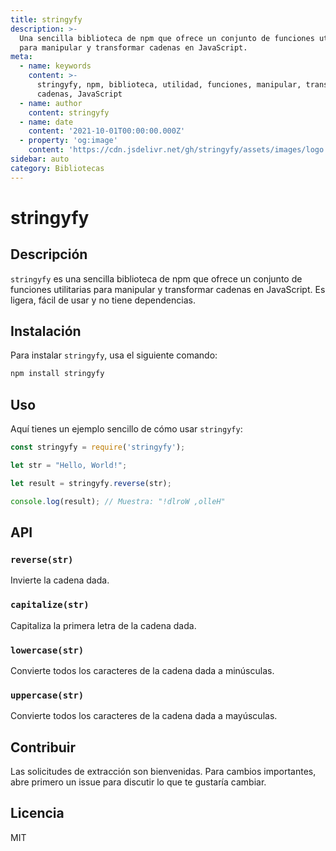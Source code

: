 ```yaml
---
title: stringyfy
description: >-
  Una sencilla biblioteca de npm que ofrece un conjunto de funciones utilitarias
  para manipular y transformar cadenas en JavaScript.
meta:
  - name: keywords
    content: >-
      stringyfy, npm, biblioteca, utilidad, funciones, manipular, transformar,
      cadenas, JavaScript
  - name: author
    content: stringyfy
  - name: date
    content: '2021-10-01T00:00:00.000Z'
  - property: 'og:image'
    content: 'https://cdn.jsdelivr.net/gh/stringyfy/assets/images/logo.png'
sidebar: auto
category: Bibliotecas
---
```


# stringyfy

## Descripción

`stringyfy` es una sencilla biblioteca de npm que ofrece un conjunto de funciones utilitarias para manipular y transformar cadenas en JavaScript. Es ligera, fácil de usar y no tiene dependencias.

## Instalación

Para instalar `stringyfy`, usa el siguiente comando:

```bash
npm install stringyfy
```

## Uso

Aquí tienes un ejemplo sencillo de cómo usar `stringyfy`:

```javascript
const stringyfy = require('stringyfy');

let str = "Hello, World!";

let result = stringyfy.reverse(str);

console.log(result); // Muestra: "!dlroW ,olleH"
```

## API

### `reverse(str)`

Invierte la cadena dada.

### `capitalize(str)`

Capitaliza la primera letra de la cadena dada.

### `lowercase(str)`

Convierte todos los caracteres de la cadena dada a minúsculas.

### `uppercase(str)`

Convierte todos los caracteres de la cadena dada a mayúsculas.

## Contribuir

Las solicitudes de extracción son bienvenidas. Para cambios importantes, abre primero un issue para discutir lo que te gustaría cambiar.

## Licencia

MIT
